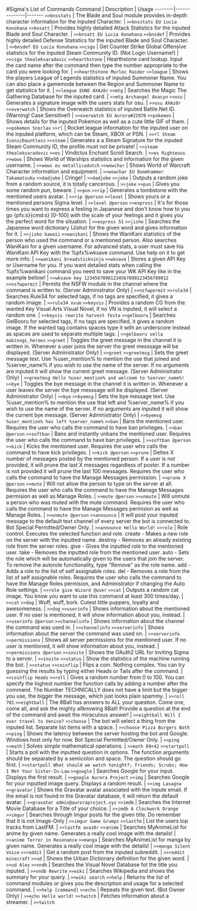#Sigma's List of Commands
Command |  Description |  Usage
--------|--------------|-------
`>>bnsstats`  |  The Blade and Soul module provides in-depth character information for the inputed Character.  |  `>>bnsstats EU Lucia Konohana`
`>>bnsatt`  |  Provides highly detailed Attack Statistics for the inputed Blade and Soul Character.  |  `>>bnsatt EU Lucia Konohana`
`>>bnsdef`  |  Provides highly detailed Defense Statistics for the inputed Blade and Soul Character.  |  `>>bnsdef EU Lucia Konohana`
`>>csgo`  |  Get Counter Strike Global Offensive statistics for the inputed Steam Community ID. (Not Login Username!)  |  `>>csgo thealeksaradovic`
`>>hearthstone`  |  Hearthstone card lookup. Input the card name after the command then type the number appropriate to the card you were looking for.  |  `>>hearthstone Murloc Raider`
`>>league`  |  Shows the players League of Legends statistics of inputed Summoner Name. You can also place a gamemode between the Region and Summoner Name to get statistics for it.  |  `>>league EUNE AXAz0r`
`>>mtg`  |  Searches the Magic The Gathering Database for the inputed card.  |  `>>mtg Archangel Avacyn`
`>>osu`  |  Generates a signature image with the users stats for osu.  |  `>>osu AXAz0r`
`>>overwatch`  |  Shows the Overwatch statistics of inputed Battle.Net ID. (Warning! Case Sensitive!)  |  `>>overwatch EU Aurora#22978`
`>>pokemon`  |  Shows details for the inputed Pokemon as well as a cute little GIF of them.  |  `>>pokemon Snorlax`
`>>rl`  |  Rocket league information for the inputed user on the inputed platform, which can be Steam, XBOX or PSN.  |  `>>rl Steam IconicDauntless`
`>>steam`  |  Generates a a Steam Signature for the inputed Steam Community ID, the profile must not be private!  |  `>>steam thealeksaradovic`
`>>es`  |  Vindictus Enchant Scroll Search.  |  `>>es Righteous`
`>>wows`  |  Shows World of Warships statistics and information for the given username.  |  `>>wows eu metallicadutch`
`>>wowchar`  |  Shows World of Warcraft Character information and equipment.  |  `>>wowchar EU Doomhammer Takamatsuku`
`>>dadjoke`  |  Cringe!  |  `>>dadjoke`
`>>joke`  |  Outputs a random joke from a random source, it is totally cancerous.  |  `>>joke`
`>>pun`  |  Gives you some random pun, beware.  |  `>>pun`
`>>rip`  |  Generates a tombstone with the mentioned users avatar.  |  `>>rip @person`
`>>level`  |  Shows yours or a mentioned persons Sigma level.  |  `>>level @person`
`>>express`  |  It's for those times you want to express a feeling in Japanese and don't know how to you go {pfx:s}{cmd:s} [0-100] with the scale of your feelings and it gives you the perfect word for the situation.  |  `>>express 51`
`>>jisho`  |  Searches the Japanese word dictionary (Jisho) for the given word and gives information for it.  |  `>>jisho kawaii`
`>>wanikani`  |  Shows the WaniKani statistics of the person who used the command or a mentioned person. Also searches WaniKani for a given username. For advanced stats, a user must save his WaniKani API Key with the %pfx%wksave command. Use help on it to get more info.  |  `>>wanikani breadstickninja`
`>>wksave`  |  Stores a given API Key or Username for you. If you want detailed stats when calling the %pfx%wanikani command you need to save your WK API Key like in the example bellow!  |  `>>wksave key 12345678901234567890123456789012`
`>>nsfwpermit`  |  Permits the NSFW module in the channel where the command is written to. (Server Administrator Only)  |  `>>nsfwpermit`
`>>rule34`  |  Searches Rule34 for selected tags, if no tags are specified, it gives a random image.  |  `>>rule34 ovum`
`>>keyvis`  |  Provides a random CG from the wanted Key Visual Arts Visual Novel, if no VN is inputed, it will select a random one.  |  `>>keyvis rewrite harvest festa`
`>>gelbooru`  |  Searches GelBooru for selected tags, if no tags are specified, it gives a random image. If the wanted tag contains spaces type it with an underscore instead as spaces are used to separate multiple tags.  |  `>>gelbooru vella mabinogi_heroes`
`>>greet`  |  Toggles the greet message in the channel it is written in. Whenever a user joins the server the greet messsage will be displayed. (Server Administrator Only)  |  `>>greet`
`>>greetmsg`  |  Sets the greet message text. Use %user_mention% to mention the use that joined and %server_name% if you wish to use the name of the server. If no arguments are inputed it will show the current greet message. (Server Administrator Only)  |  `>>greetmsg Hello %user_mention% and welcoem to %server_name%!`
`>>bye`  |  Toggles the bye message in the channel it is written in. Whenever a user leaves the server the bye messsage will be displayed. (Server Administrator Only)  |  `>>bye`
`>>byemsg`  |  Sets the bye message text. Use %user_mention% to mention the use that left and %server_name% if you wish to use the name of the server. If no arguments are inputed it will show the current bye message. (Server Administrator Only)  |  `>>byemsg %user_mention% has left %server_name%`
`>>ban`  |  Bans the mentioned user. Requires the user who calls the command to have ban privileges.  |  `>>ban @person`
`>>softban`  |  Bans and instantly unbans the mentioned user. Requires the user who calls the command to have ban privileges.  |  `>>softban @person`
`>>kick`  |  Kicks the mentioned user. Requires the user who calls the command to have kick privileges.  |  `>>kick @person`
`>>prune`  |  Deltes X number of messages posted by the mentioned person. If a user is not provided, it will prune the last X messages regardless of poster. If a number is not provided it will prune the last 100 messages. Requires the user who calls the command to have the Manage Messages permission.  |  `>>prune X @person`
`>>mute`  |  Will not allow the person to type on the server at all. Requires the user who calls the command to have the Manage Messages permision as well as Manage Roles.  |  `>>mute @person`
`>>unmute`  |  Will unmute a person who was muted with the mute command. Requires the user who calls the command to have the Manage Messages permision as well as Manage Roles.  |  `>>unmute @person`
`>>announce`  |  It will post your inputed message to the default text channel of every server the bot is connected to. Bot Special Permitted/Owner Only.  |  `>>announce Hello World!`
`>>role`  |  Role control. Executes the selected function and role. create - Makes a new role on the server with the inputted name. destroy - Removes an already existing role from the server roles. give - Gives the inputted role to the mentioned user. take - Removes the inputted role from the mentioned user. auto - Sets the role which will be automatically given to the users that join the server. To remove the autorole functionality, type "Remove" as the role name. add - Adds a role to the list of self assignable roles. del - Removes a role from the list of self assignable roles. Requires the user who calls the command to have the Manage Roles permision, and Administrator if changing the Auto Role settings.  |  `>>role give Wizard @user`
`>>cat`  |  Outputs a random cat image. You know you want to use this command at least 300 times/day.  |  `>>cat`
`>>dog`  |  Wuff, wuff, bork. Cutest little puppers, loyalty and awesomeness.  |  `>>dog`
`>>userinfo`  |  Shows information about the mentioned user. If no user is mentioned, it will show information about you, instead.  |  `>>userinfo @person`
`>>channelinfo`  |  Shows information about the channel the command was used in.  |  `>>channelinfo`
`>>serverinfo`  |  Shows information about the server the command was used on.  |  `>>serverinfo`
`>>permissions`  |  Shows all server permissions for the mentioned user. If no user is mentioned, it will show information about you, instead.  |  `>>permissions @person`
`>>invite`  |  Shows the OAuth2 URL for inviting Sigma to a server.  |  `>>invite`
`>>status`  |  Show the statistics of the machine running the bot.  |  `>>status`
`>>coinflip`  |  Flips a coin. Nothing complex. You can try guessing the results by typing either Heads or Tails after the command.  |  `>>coinflip Heads`
`>>roll`  |  Gives a random number from 0 to 100. You can specify the highest number the function calls by adding a number after the command. The Number TECHNICALLY does not have a limit but the bigger you use, the bigger the message, which just looks plain spammy.  |  `>>roll 701`
`>>eightball`  |  The 8Ball has answers to ALL your question. Come one, come all, and ask the mighty allknowing 8Ball! Provide a question at the end of the command and await the miraculous answer!  |  `>>eightball Will I ever travel to Venice?`
`>>choose`  |  The bot will select a thing from the inputed list. Separate list items with a space.  |  `>>choose Pizza Burgers Both`
`>>ping`  |  Shows the latency between the server hosting the bot and Google. Windows host only for now. Bot Special Permitted/Owner Only.  |  `>>ping`
`>>math`  |  Solves simple mathematical operations.  |  `>>math 69+42`
`>>startpoll`  |  Starts a poll with the inputted question in options. The function arguments should be separated by a semicolon and space. The question should go first.  |  `>>startpoll What should we watch tonight?; Friends; Scrubs; How I Met Your Sister-In-Law`
`>>google`  |  Searches Google for your input. Displays the first result.  |  `>>google Aurora Project`
`>>img`  |  Searches Google for your inputted image query. Displays a random result.  |  `>>img Lasagna`
`>>gravatar`  |  Shows the Gravatar avatar associated with the inpute email. If the email is not found in the Gravatar database, it will return the default avatar.  |  `>>gravatar admin@auroraproject.xyz`
`>>imdb`  |  Searches the Internet Movie Database for a Title of your choice.  |  `>>imdb A Clockwork Orange`
`>>imgur`  |  Searches through Imgur posts for the given title. Do remember that it is not Image-Only  |  `>>imgur Game Grumps`
`>>lastfm`  |  List the users top tracks from LastFM.  |  `>>lastfm axaz0r`
`>>anime`  |  Searches MyAnimeList for anime by given name. Generates a really cool image with the details!  |  `>>anime Terror in Resonance`
`>>manga`  |  Searches MyAnimeList for manga by given name. Generates a really cool image with the details!  |  `>>manga Silent Voice`
`>>reddit`  |  Get a random post from the inputed subreddit.  |  `>>reddit minecraft`
`>>ud`  |  Shows the Urban Dictionary definition for the given word.  |  `>>ud Alex`
`>>vndb`  |  Searches the Visual Novel Database fot the title you inputed.  |  `>>vndb Rewrite`
`>>wiki`  |  Searches Wikipedia and shows the summary for your query.  |  `>>wiki search`
`>>help`  |  Returns the list of command modules or gives you the description and usage for a selected command.  |  `>>help [command]`
`>>echo`  |  Repeats the given text. (Bot Owner Only)  |  `>>echo Hello world!`
`>>twitch`  |  Fetches information about a streamer.  |  `>>twitch`